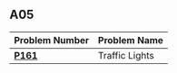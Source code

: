  ##  A05

| Problem Number | Problem Name |
| ----------- | ---------------------- |
| **<a href="https://github.com/Preassume/4883-PT-Riddle/tree/main/Assignments/A05/P161">P161</a>** | Traffic Lights |
